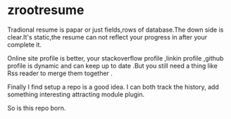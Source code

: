 # zrootresume

Tradional resume  is papar or just fields,rows of database.The down side is clear.It's static,the resume can not reflect your progress in after your complete it.

Online site profile is better, your stackoverflow profile ,linkin profile ,github profile is dynamic  and can keep up to date .But you still need a thing like Rss reader to merge them together .

Finally I find setup a  repo is a good idea. I can both  track the history, add something  interesting attracting module plugin.

So is this repo born. 
